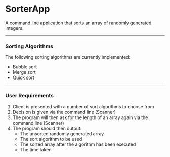 # SorterApp

A command line application that sorts an array of randomly generated integers.

---

### Sorting Algorithms
The following sorting algorithms are currently implemented:
- Bubble sort
- Merge sort
- Quick sort

---

### User Requirements
1. Client is presented with a number of sort algorithms to choose from
2. Decision is given via the command line (Scanner)
3. The program will then ask for the length of an array again via the command line (Scanner)
4. The program should then output:
	- The unsorted randomly generated array
	- The sort algorithm to be used
	- The sorted array after the algorithm has been executed
	- The time taken
